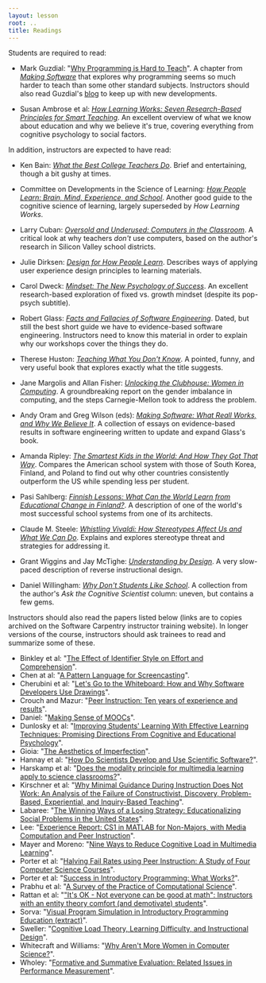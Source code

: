 ```yaml
---
layout: lesson
root: ..
title: Readings
---
```

Students are required to read:

- Mark Guzdial:
  "[Why Programming is Hard to Teach](http://teaching.software-carpentry.org/wp-content/uploads/2012/08/guzdial.pdf)".
  A chapter from *[Making Software](http://www.amazon.com/Making-Software-Really-Works-Believe/dp/0596808321/)*
  that explores why programming seems so much harder to teach than some other standard subjects.
  Instructors should also read Guzdial's [blog](http://computinged.wordpress.com) to keep up with new developments.

- Susan Ambrose et al:
  *[How Learning Works: Seven Research-Based Principles for Smart Teaching](http://www.amazon.com/How-Learning-Works-Research-Based-Jossey-Bass/dp/0470484101/)*.
  An excellent overview of what we know about education and why we believe it's true,
  covering everything from cognitive psychology to social factors.

In addition, instructors are expected to have read:

- Ken Bain:
  *[What the Best College Teachers Do](http://www.amazon.com/What-Best-College-Teachers-Do/dp/0674013255/)*.
  Brief and entertaining, though a bit gushy at times.

- Committee on Developments in the Science of Learning:
  *[How People Learn: Brain, Mind, Experience, and School](http://www.amazon.com/How-People-Learn-Experience-Expanded/dp/0309070368/)*.
  Another good guide to the cognitive science of learning, largely superseded by *How Learning Works*.

- Larry Cuban:
  *[Oversold and Underused: Computers in the Classroom](http://www.amazon.com/Oversold-Underused-Computers-Larry-Cuban/dp/0674011090/)*.
  A critical look at why teachers *don't* use computers, based on the author's research in Silicon Valley school districts.

- Julie Dirksen:
  *[Design for How People Learn](http://www.amazon.com/Design-People-Learn-Voices-Matter/dp/0321768434/)*.
  Describes ways of applying user experience design principles to learning materials.

- Carol Dweck:
  *[Mindset: The New Psychology of Success](http://www.amazon.com/Mindset-The-New-Psychology-Success/dp/0345472322/)*.
  An excellent research-based exploration of fixed vs. growth mindset (despite its pop-psych subtitle).

- Robert Glass:
  *[Facts and Fallacies of Software Engineering](http://www.amazon.com/Facts-Fallacies-Software-Engineering-Robert/dp/0321117425/)*.
  Dated, but still the best short guide we have to evidence-based software engineering.
  Instructors need to know this material in order to explain why our workshops cover the things they do.

- Therese Huston:
  *[Teaching What You Don't Know](http://www.amazon.com/Teaching-What-You-Dont-Know/dp/0674066170)*.
  A pointed, funny, and very useful book that explores exactly what the title suggests.

- Jane Margolis and Allan Fisher:
  *[Unlocking the Clubhouse: Women in Computing](http://www.amazon.com/Unlocking-Clubhouse-Computing-Jane-Margolis/dp/0262632691/)*.
  A groundbreaking report on the gender imbalance in computing, and the steps Carnegie-Mellon took to address the problem.

- Andy Oram and Greg Wilson (eds):
  *[Making Software: What Reall Works, and Why We Believe It](http://www.amazon.com/Making-Software-Really-Works-Believe/dp/0596808321/)*.
  A collection of essays on evidence-based results in software engineering written to update and expand Glass's book.

- Amanda Ripley:
  *[The Smartest Kids in the World: And How They Got That Way](http://www.amazon.com/The-Smartest-Kids-World-They/dp/145165443X/)*.
  Compares the American school system with those of South Korea, Finland, and Poland
  to find out why other countries consistently outperform the US while spending less per student.

- Pasi Sahlberg:
  *[Finnish Lessons: What Can the World Learn from Educational Change in Finland?](http://www.amazon.com/Finnish-Lessons-Educational-Change-Finland/dp/0807752576/)*.
  A description of one of the world's most successful school systems from one of its architects.

- Claude M. Steele:
  *[Whistling Vivaldi: How Stereotypes Affect Us and What We Can Do](http://www.amazon.com/Whistling-Vivaldi-Stereotypes-Affect-Issues/dp/0393339726/)*.
  Explains and explores stereotype threat and strategies for addressing it.

- Grant Wiggins and Jay McTighe:
  *[Understanding by Design](http://www.amazon.com/Understanding-Design-Expanded-Grant-Wiggins/dp/0131950843)*.
  A very slow-paced description of reverse instructional design.

- Daniel Willingham:
  *[Why Don't Students Like School](http://www.amazon.com/Why-Dont-Students-Like-School/dp/047059196X/)*.
  A collection from the author's *Ask the Cognitive Scientist* column: uneven, but contains a few gems.

Instructors should also read the papers listed below
(links are to copies archived on the Software Carpentry instructor training website).
In longer versions of the course,
instructors should ask trainees to read and summarize some of these.

- Binkley et al:
  "[The Effect of Identifier Style on Effort and Comprehension](http://teaching.software-carpentry.org/wp-content/uploads/2012/08/binkley-identifier-style-effort-comprehension-2012.pdf)".
- Chen at al:
  "[A Pattern Language for Screencasting](http://teaching.software-carpentry.org/wp-content/uploads/2012/08/chen-pattern-language-screencasting-2009.pdf)".
- Cherubini et al:
  "[Let's Go to the Whiteboard: How and Why Software Developers Use Drawings](http://teaching.software-carpentry.org/wp-content/uploads/2012/08/cherubini-venolia-whiteboard-2007.pdf)".
- Crouch and Mazur:
  "[Peer Instruction: Ten years of experience and results](http://teaching.software-carpentry.org/wp-content/uploads/2012/08/crouch-mazur-peer-instruction-ten-years-2001.pdf)".
- Daniel:
  "[Making Sense of MOOCs](http://teaching.software-carpentry.org/wp-content/uploads/2012/08/daniel-moocs-2012.pdf)".
- Dunlosky et al:
  "[Improving Students' Learning With Effective Learning Techniques: Promising Directions From Cognitive and Educational Psychology](http://teaching.software-carpentry.org/wp-content/uploads/2012/08/dunlosky-learning-techniques-2013.pdf)".
- Gioia:
  "[The Aesthetics of Imperfection](http://teaching.software-carpentry.org/wp-content/uploads/2014/03/The-Aesthetics-of-Imperfection.pdf)".
- Hannay et al:
  "[How Do Scientists Develop and Use Scientific Software?](http://teaching.software-carpentry.org/wp-content/uploads/2012/08/hannay-survey-2009.pdf)".
- Harskamp et al:
  "[Does the modality principle for multimedia learning apply to science classrooms?](http://teaching.software-carpentry.org/wp-content/uploads/2012/08/harskamp-mayer-modality.pdf)".
- Kirschner et al:
  "[Why Minimal Guidance During Instruction Does Not Work: An Analysis of the Failure of Constructivist, Discovery, Problem-Based, Experiential, and Inquiry-Based Teaching](http://teaching.software-carpentry.org/wp-content/uploads/2012/08/kirschner-minimal-guidance-fails-2006.pdf)".
- Labaree:
  "[The Winning Ways of a Losing Strategy: Educationalizing Social Problems in the United States](http://teaching.software-carpentry.org/wp-content/uploads/2012/08/labaree-educationalization-2008.pdf)".
- Lee:
  "[Experience Report: CS1 in MATLAB for Non-Majors, with Media Computation and Peer Instruction](http://teaching.software-carpentry.org/wp-content/uploads/2012/08/lee-matlab-cs1-2013.pdf)".
- Mayer and Moreno:
  "[Nine Ways to Reduce Cognitive Load in Multimedia Learning](http://teaching.software-carpentry.org/wp-content/uploads/2012/08/mayer-reduce-cognitive-load.pdf)".
- Porter et al:
  "[Halving Fail Rates using Peer Instruction: A Study of Four Computer Science Courses](http://teaching.software-carpentry.org/wp-content/uploads/2012/08/porter-halving-fail-peer-instruction-2013.pdf)".
- Porter et al:
  "[Success in Introductory Programming: What Works?](http://teaching.software-carpentry.org/wp-content/uploads/2013/08/p34-porter.pdf)".
- Prabhu et al:
  "[A Survey of the Practice of Computational Science](http://teaching.software-carpentry.org/wp-content/uploads/2012/08/prabhu-survey-2011.pdf)".
- Rattan et al:
  "["It's OK - Not everyone can be good at math": Instructors with an entity theory comfort (and demotivate) students](http://teaching.software-carpentry.org/wp-content/uploads/2012/08/rattan-entity-theory-2011.pdf)".
- Sorva:
  "[Visual Program Simulation in Introductory Programming Education (extract)](http://teaching.software-carpentry.org/wp-content/uploads/2012/08/sorva-thesis-1.pdf)".
- Sweller:
  "[Cognitive Load Theory, Learning Difficulty, and Instructional Design](http://teaching.software-carpentry.org/wp-content/uploads/2012/08/sweller-cognitive-load-theory.pdf)".
- Whitecraft and Williams:
  "[Why Aren't More Women in Computer Science?](http://teaching.software-carpentry.org/wp-content/uploads/2013/08/whitecraft-williams.pdf)".
- Wholey:
  "[Formative and Summative Evaluation: Related Issues in Performance Measurement](http://teaching.software-carpentry.org/wp-content/uploads/2012/08/wholey-1996.pdf)".
